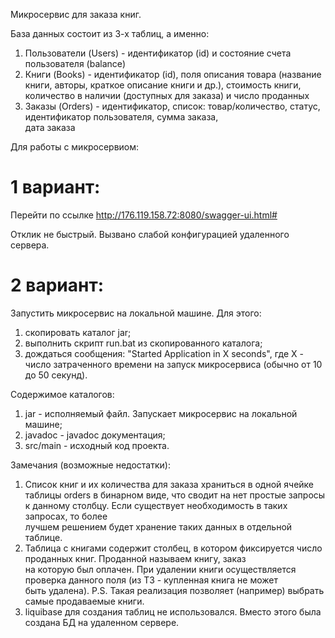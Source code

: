 Микросервис для заказа книг.

База данных состоит из 3-х таблиц, а именно: 
1) Пользователи (Users) - идентификатор (id) и состояние счета пользователя (balance)
2) Книги (Books) - идентификатор (id), поля описания товара (название книги, авторы, краткое описание книги и др.), 
стоимость книги, количество в наличии (доступных для заказа) и число проданных
3) Заказы (Orders) -  идентификатор, список: товар/количество, статус, идентификатор пользователя, сумма заказа,  
дата заказа

Для работы с микросервиом: 

1 вариант:
==========
Перейти по ссылке http://176.119.158.72:8080/swagger-ui.html#

Отклик не быстрый. Вызвано слабой конфигурацией удаленного сервера.

2 вариант:
==========
Запустить микросервис на локальной машине. 
Для этого: 
1) скопировать каталог jar;
2) выполнить скрипт run.bat из скопированного каталога;
3) дождаться сообщения: "Started Application in X seconds", где X - число затраченного времени на запуск микросервиса (обычно от 10 до 50 секунд). 

Содержимое каталогов:
1) jar - исполняемый файл. Запускает микросервис на локальной машине;
2) javadoc - javadoc документация;
3) src/main - исходный код проекта.

Замечания (возможные недостатки):
1) Список книг и их количества для заказа храниться в одной ячейке таблицы orders в бинарном виде, 
что сводит на нет простые запросы к данному столбцу. Если существует необходимость в таких запросах, то более  
лучшем решением будет хранение таких данных в отдельной таблице.
2) Таблица с книгами содержит столбец, в котором фиксируется число проданных книг. Проданной называем книгу, заказ  
на которую был оплачен. При удалении книги осуществляется проверка данного поля (из ТЗ - купленная книга не может  
быть удалена). P.S. Такая реализация позволяет (например) выбрать самые продаваемые книги.
3) liquibase для создания таблиц не использовался. Вместо этого была создана БД на удаленном сервере.
